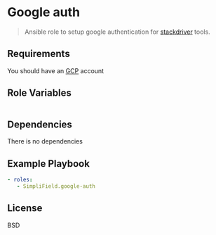 Google auth
=========

> Ansible role to setup google authentication for [stackdriver] tools.

Requirements
------------

You should have an [GCP] account

Role Variables
--------------

```yaml
```


Dependencies
------------

There is no dependencies

Example Playbook
----------------

```yaml
- roles:
   - SimpliField.google-auth
```

License
-------

BSD

[stackdriver]: https://cloud.google.com/stackdriver/
[GCP]: https://cloud.google.com/
